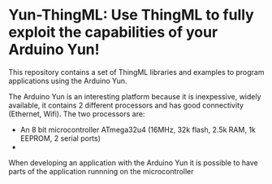 Yun-ThingML: Use ThingML to fully exploit the capabilities of your Arduino Yun!
===========

This repository contains a set of ThingML libraries and examples to program applications using the Arduino Yun.

The Arduino Yun is an interesting platform because it is inexpessive, widely available, it contains 2 different processors and has good connectivity (Ethernet, Wifi). 
The two processors are:
* An 8 bit microcontroller ATmega32u4 (16MHz, 32k flash, 2.5k RAM, 1k EEPROM, 2 serial ports)
* 



When developing an application with the Arduino Yun it is possible to have parts of the application runnning on the microcontroller
